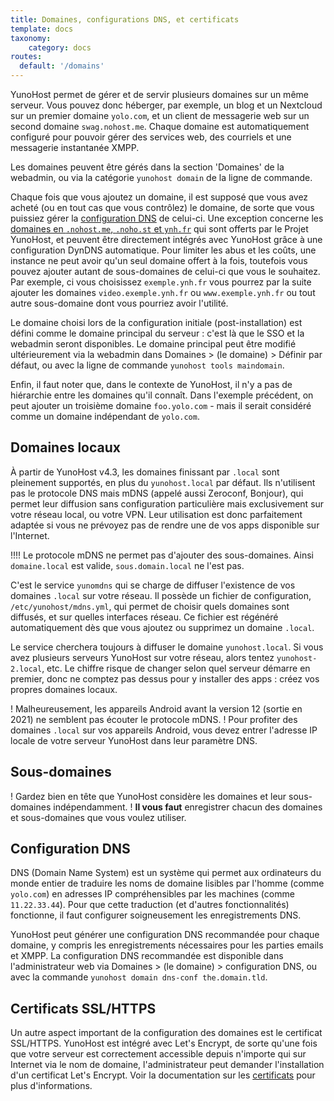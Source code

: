 ```yaml
---
title: Domaines, configurations DNS, et certificats
template: docs
taxonomy:
    category: docs
routes:
  default: '/domains'
---
```


YunoHost permet de gérer et de servir plusieurs domaines sur un même serveur. Vous pouvez donc héberger, par exemple, un blog et un Nextcloud sur un premier domaine `yolo.com`, et un client de messagerie web sur un second domaine `swag.nohost.me`. Chaque domaine est automatiquement configuré pour pouvoir gérer des services web, des courriels et une messagerie instantanée XMPP.

Les domaines peuvent être gérés dans la section 'Domaines' de la webadmin, ou via la catégorie `yunohost domain` de la ligne de commande.

Chaque fois que vous ajoutez un domaine, il est supposé que vous avez acheté (ou en tout cas que vous contrôlez) le domaine, de sorte que vous puissiez gérer la [configuration DNS](/dns_config) de celui-ci. Une exception concerne les [domaines en `.nohost.me`, `.noho.st` et `ynh.fr`](/dns_nohost_me) qui sont offerts par le Projet YunoHost, et peuvent être directement intégrés avec YunoHost grâce à une configuration DynDNS automatique. Pour limiter les abus et les coûts, une instance ne peut avoir qu'un seul domaine offert à la fois, toutefois vous pouvez ajouter autant de sous-domaines de celui-ci que vous le souhaitez. Par exemple, ci vous choisissez `exemple.ynh.fr` vous pourrez par la suite ajouter les domaines `video.exemple.ynh.fr` ou `www.exemple.ynh.fr` ou tout autre sous-domaine dont vous pourriez avoir l'utilité.

Le domaine choisi lors de la configuration initiale (post-installation) est défini comme le domaine principal du serveur : c'est là que le SSO et la webadmin seront disponibles. Le domaine principal peut être modifié ultérieurement via la webadmin dans Domaines > (le domaine) > Définir par défaut, ou avec la ligne de commande `yunohost tools maindomain`.

Enfin, il faut noter que, dans le contexte de YunoHost, il n'y a pas de hiérarchie entre les domaines qu'il connaît. Dans l'exemple précédent, on peut ajouter un troisième domaine `foo.yolo.com` - mais il serait considéré comme un domaine indépendant de `yolo.com`.

## Domaines locaux

À partir de YunoHost v4.3, les domaines finissant par `.local` sont pleinement supportés, en plus du `yunohost.local` par défaut.
Ils n'utilisent pas le protocole DNS mais mDNS (appelé aussi Zeroconf, Bonjour), qui permet leur diffusion sans configuration particulière mais exclusivement sur votre réseau local, ou votre VPN.
Leur utilisation est donc parfaitement adaptée si vous ne prévoyez pas de rendre une de vos apps disponible sur l'Internet.

!!!! Le protocole mDNS ne permet pas d'ajouter des sous-domaines. Ainsi `domaine.local` est valide, `sous.domain.local` ne l'est pas.

C'est le service `yunomdns` qui se charge de diffuser l'existence de vos domaines `.local` sur votre réseau.
Il possède un fichier de configuration, `/etc/yunohost/mdns.yml`, qui permet de choisir quels domaines sont diffusés, et sur quelles interfaces réseau.
Ce fichier est régénéré automatiquement dès que vous ajoutez ou supprimez un domaine `.local`.

Le service cherchera toujours à diffuser le domaine `yunohost.local`. Si vous avez plusieurs serveurs YunoHost sur votre réseau, alors tentez `yunohost-2.local`, etc.
Le chiffre risque de changer selon quel serveur démarre en premier, donc ne comptez pas dessus pour y installer des apps : créez vos propres domaines locaux.

! Malheureusement, les appareils Android avant la version 12 (sortie en 2021) ne semblent pas écouter le protocole mDNS.
! Pour profiter des domaines `.local` sur vos appareils Android, vous devez entrer l'adresse IP locale de votre serveur YunoHost dans leur paramètre DNS.

## Sous-domaines

! Gardez bien en tête que YunoHost considère les domaines et leur sous-domaines indépendamment.
! **Il vous faut** enregistrer chacun des domaines et sous-domaines que vous voulez utiliser.

## Configuration DNS

DNS (Domain Name System) est un système qui permet aux ordinateurs du monde entier de traduire les noms de domaine lisibles par l'homme (comme `yolo.com`) en adresses IP compréhensibles par les machines (comme `11.22.33.44`). Pour que cette traduction (et d'autres fonctionnalités) fonctionne, il faut configurer soigneusement les enregistrements DNS. 

YunoHost peut générer une configuration DNS recommandée pour chaque domaine, y compris les enregistrements nécessaires pour les parties emails et XMPP. La configuration DNS recommandée est disponible dans l'administrateur web via Domaines > (le domaine) > configuration DNS, ou avec la commande `yunohost domain dns-conf the.domain.tld`.

## Certificats SSL/HTTPS

Un autre aspect important de la configuration des domaines est le certificat SSL/HTTPS. YunoHost est intégré avec Let's Encrypt, de sorte qu'une fois que votre serveur est correctement accessible depuis n'importe qui sur Internet via le nom de domaine, l'administrateur peut demander l'installation d'un certificat Let's Encrypt. Voir la documentation sur les [certificats](/certificate) pour plus d'informations.
